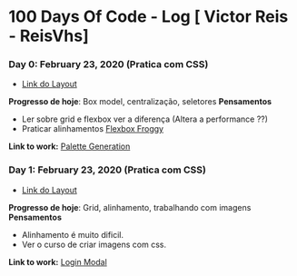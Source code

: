 # 100 Days Of Code - Log [ Victor Reis - ReisVhs]

### Day 0: February 23, 2020 (Pratica com CSS)

* [Link do Layout](https://uidesigndaily.com/posts/sketch-color-palette-generator-picker--day-1114)

**Progresso de hoje**: Box model, centralização, seletores
**Pensamentos**
* Ler sobre grid e flexbox ver a diferença (Altera a performance ??)
* Praticar alinhamentos [Flexbox Froggy](http://flexboxfroggy.com/)

**Link to work:** [Palette Generation](https://github.com/victorvhs/100-days-of-code/tree/master/src/D0)

### Day 1: February 23, 2020 (Pratica com CSS)

* [Link do Layout](https://uidesigndaily.com/posts/figma-log-in-authentication-sign-up-modal-pop-card-day-1097)

**Progresso de hoje**: Grid, alinhamento, trabalhando com imagens
**Pensamentos**
* Alinhamento é muito dificil.
* Ver o curso de criar imagens com css.

**Link to work:** [Login Modal ](https://github.com/victorvhs/100-days-of-code/tree/master/src/D1/Login)

